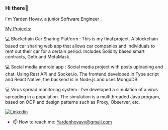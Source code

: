 ### Hi there👋

I`m Yarden Hovav, a junior Software Engineer .

<ins> My Projects:</ins>
  
  💻 Blockchain Car Sharing Platform : This is my final project. A blockchain based car sharing web app that allows car companies and individuals to rent out their car for a certain period. Includes Solidity based smart contracts, Geth and MetaMask.

  💻 Social media android app : Social media project with posts uploading and chat. Using Rest API and Socket.io. The frontend developed in Type script and React Native, the backend is in Node.js and uses MongoDB.

  💻 Virus spread monitoring system : I’ve developed a simulation of a virus spreading in a population. The simulation is a multithreaded Java program, based on OOP and design patterns such as Proxy, Observer, etc.


[![Linkedin](https://img.shields.io/badge/Linkedin-0e76a8?style=for-the-badge&logo=Linkedin&logoColor=white)](https://www.linkedin.com/)

- 📫 How to reach me: Yardenhovavv@gmail.com

<!--
**yardenho/Yardenho** is a ✨ _special_ ✨ repository because its `README.md` (this file) appears on your GitHub profile.

Here are some ideas to get you started:

- 🔭 I’m currently working on ...
- 🌱 I’m currently learning ...
- 👯 I’m looking to collaborate on ...
- 🤔 I’m looking for help with ...
- 💬 Ask me about ...
- 📫 How to reach me: ...
- 😄 Pronouns: ...
- ⚡ Fun fact: ...
-->


